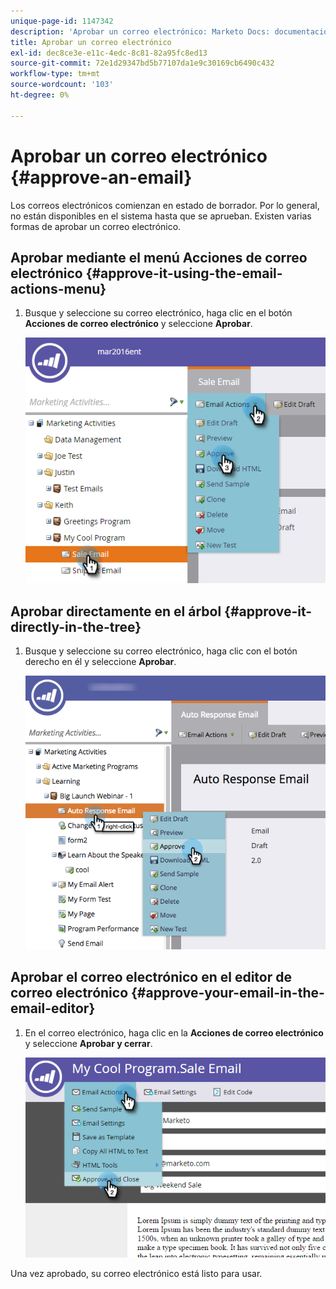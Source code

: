 ```yaml
---
unique-page-id: 1147342
description: 'Aprobar un correo electrónico: Marketo Docs: documentación del producto'
title: Aprobar un correo electrónico
exl-id: dec8ce3e-e11c-4edc-8c81-82a95fc8ed13
source-git-commit: 72e1d29347bd5b77107da1e9c30169cb6490c432
workflow-type: tm+mt
source-wordcount: '103'
ht-degree: 0%

---
```


# Aprobar un correo electrónico {#approve-an-email}

Los correos electrónicos comienzan en estado de borrador. Por lo general, no están disponibles en el sistema hasta que se aprueban. Existen varias formas de aprobar un correo electrónico.

## Aprobar mediante el menú Acciones de correo electrónico {#approve-it-using-the-email-actions-menu}

1. Busque y seleccione su correo electrónico, haga clic en el botón **Acciones de correo electrónico** y seleccione **Aprobar**.

   ![](assets/one.png)

## Aprobar directamente en el árbol {#approve-it-directly-in-the-tree}

1. Busque y seleccione su correo electrónico, haga clic con el botón derecho en él y seleccione **Aprobar**.

   ![](assets/approveemail.png)

## Aprobar el correo electrónico en el editor de correo electrónico {#approve-your-email-in-the-email-editor}

1. En el correo electrónico, haga clic en la **Acciones de correo electrónico** y seleccione **Aprobar y cerrar**.

   ![](assets/three.png)

Una vez aprobado, su correo electrónico está listo para usar.
